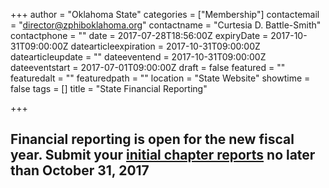 +++
author = "Oklahoma State"
categories = ["Membership"]
contactemail = "director@zphiboklahoma.org"
contactname = "Curtesia D. Battle-Smith"
contactphone = ""
date = 2017-07-28T18:56:00Z
expiryDate = 2017-10-31T09:00:00Z
datearticleexpiration = 2017-10-31T09:00:00Z
datearticleupdate = ""
dateeventend = 2017-10-31T09:00:00Z
dateeventstart = 2017-07-01T09:00:00Z
draft = false
featured = ""
featuredalt = ""
featuredpath = ""
location = "State Website"
showtime = false
tags = []
title = "State Financial Reporting"

+++

## Financial reporting is open for the new fiscal year.  Submit your [initial chapter reports](https://www.zphiboklahoma.org/business/membership/) no later than October 31, 2017